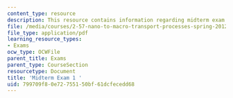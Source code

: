 ```yaml
---
content_type: resource
description: This resource contains information regarding midterm exam 1.
file: /media/courses/2-57-nano-to-macro-transport-processes-spring-2012/799709f80e72755150bf61dcfecedd68_MIT2_57S12_ex_1.pdf
file_type: application/pdf
learning_resource_types:
- Exams
ocw_type: OCWFile
parent_title: Exams
parent_type: CourseSection
resourcetype: Document
title: 'Midterm Exam 1 '
uid: 799709f8-0e72-7551-50bf-61dcfecedd68
---
```

